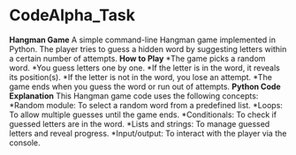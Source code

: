 # CodeAlpha_Task
**Hangman Game**
A simple command-line Hangman game implemented in Python. The player tries to guess a hidden word by suggesting letters within a certain number of attempts.
**How to Play**
*The game picks a random word.
*You guess letters one by one.
*If the letter is in the word, it reveals its position(s).
*If the letter is not in the word, you lose an attempt.
*The game ends when you guess the word or run out of attempts.
**Python Code Explanation**
This Hangman game code uses the following concepts:
*Random module: To select a random word from a predefined list.
*Loops: To allow multiple guesses until the game ends.
*Conditionals: To check if guessed letters are in the word.
*Lists and strings: To manage guessed letters and reveal progress.
*Input/output: To interact with the player via the console.
